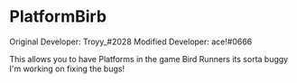 # PlatformBirb
Original Developer: Troyy_#2028
Modified Developer: ace!#0666

This allows you to have Platforms in the game Bird Runners its sorta buggy I'm working on fixing the bugs!
